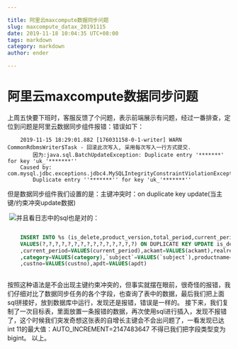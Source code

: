 ```yaml
---

title: 阿里云maxcompute数据同步问题
slug: maxcompute_datax_20191115
date: 2019-11-18 10:04:35 UTC+08:00
tags: markdown
category: markdown
author: ender

---
```

# 阿里云maxcompute数据同步问题


上周五快要下班时，客服反馈了个问题，表示前端展示有问题，经过一番排查，定位到问题是阿里云数据同步组件报错：错误如下：
```log
	2019-11-15 18:29:01.882 [176031158-0-1-writer] WARN  CommonRdbmsWriter$Task - 回滚此次写入, 采用每次写入一行方式提交. 
		因为:java.sql.BatchUpdateException: Duplicate entry '*******' for key 'uk_'*******''
	Caused by: com.mysql.jdbc.exceptions.jdbc4.MySQLIntegrityConstraintViolationException: 
		Duplicate entry ''*******'' for key 'uk_'*******''
```

但是数据同步组件我们设置的是：主键冲突时：on duplicate key update(当主键/约束冲突update数据)

​	![](https://endertree.github.io/galleries/TIM_20191118100942.thumbnail.png)
​	并且看日志中的sql也是对的：

```sql

	INSERT INTO %s (is_delete,product_version,total_period,current_period,ackamt,realrepay_dt,subamt,repay_dt,category,`subject`,productname,productid,main_productid,custno,apdt) 
	VALUES(?,?,?,?,?,?,?,?,?,?,?,?,?,?,?) ON DUPLICATE KEY UPDATE is_delete=VALUES(is_delete),product_version=VALUES(product_version),total_period=VALUES(total_period)
	,current_period=VALUES(current_period),ackamt=VALUES(ackamt),realrepay_dt=VALUES(realrepay_dt),subamt=VALUES(subamt),repay_dt=VALUES(repay_dt)
	,category=VALUES(category),`subject`=VALUES(`subject`),productname=VALUES(productname),productid=VALUES(productid),main_productid=VALUES(main_productid)
	,custno=VALUES(custno),apdt=VALUES(apdt)
	
```

按照这种语法是不会出现主键约束冲突的，但事实就摆在眼前，很奇怪的报错，我们仔细对比了数据同步任务的各个字段，也查询了表中的数据，最后我们把上面sql拼接好，放到数据库中运行，发现还是报错，错误是一样的。
接下来，我们复制了一次目标表，里面放置一条报错的数据，再次使用sql进行插入，发现不报错了，这个时候我们突发奇想这张表的自增长主键会不会出问题了，一看发现已达int 11的最大值：AUTO_INCREMENT=2147483647
不得已我们把字段类型变为bigint。
以上。

